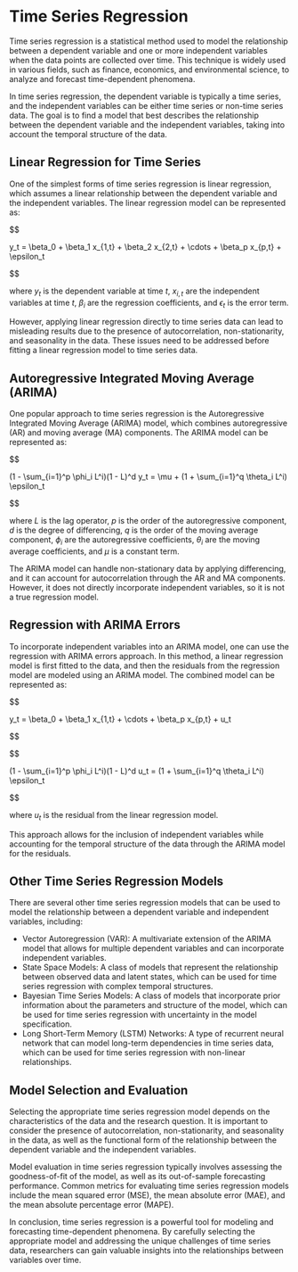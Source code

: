 # Time Series Regression

Time series regression is a statistical method used to model the relationship between a dependent variable and one or more independent variables when the data points are collected over time. This technique is widely used in various fields, such as finance, economics, and environmental science, to analyze and forecast time-dependent phenomena.

In time series regression, the dependent variable is typically a time series, and the independent variables can be either time series or non-time series data. The goal is to find a model that best describes the relationship between the dependent variable and the independent variables, taking into account the temporal structure of the data.

## Linear Regression for Time Series

One of the simplest forms of time series regression is linear regression, which assumes a linear relationship between the dependent variable and the independent variables. The linear regression model can be represented as:


$$

y_t = \beta_0 + \beta_1 x_{1,t} + \beta_2 x_{2,t} + \cdots + \beta_p x_{p,t} + \epsilon_t

$$


where $y_t$ is the dependent variable at time $t$, $x_{i,t}$ are the independent variables at time $t$, $\beta_i$ are the regression coefficients, and $\epsilon_t$ is the error term.

However, applying linear regression directly to time series data can lead to misleading results due to the presence of autocorrelation, non-stationarity, and seasonality in the data. These issues need to be addressed before fitting a linear regression model to time series data.

## Autoregressive Integrated Moving Average (ARIMA)

One popular approach to time series regression is the Autoregressive Integrated Moving Average (ARIMA) model, which combines autoregressive (AR) and moving average (MA) components. The ARIMA model can be represented as:


$$

(1 - \sum_{i=1}^p \phi_i L^i)(1 - L)^d y_t = \mu + (1 + \sum_{i=1}^q \theta_i L^i) \epsilon_t

$$


where $L$ is the lag operator, $p$ is the order of the autoregressive component, $d$ is the degree of differencing, $q$ is the order of the moving average component, $\phi_i$ are the autoregressive coefficients, $\theta_i$ are the moving average coefficients, and $\mu$ is a constant term.

The ARIMA model can handle non-stationary data by applying differencing, and it can account for autocorrelation through the AR and MA components. However, it does not directly incorporate independent variables, so it is not a true regression model.

## Regression with ARIMA Errors

To incorporate independent variables into an ARIMA model, one can use the regression with ARIMA errors approach. In this method, a linear regression model is first fitted to the data, and then the residuals from the regression model are modeled using an ARIMA model. The combined model can be represented as:


$$

y_t = \beta_0 + \beta_1 x_{1,t} + \cdots + \beta_p x_{p,t} + u_t

$$



$$

(1 - \sum_{i=1}^p \phi_i L^i)(1 - L)^d u_t = (1 + \sum_{i=1}^q \theta_i L^i) \epsilon_t

$$


where $u_t$ is the residual from the linear regression model.

This approach allows for the inclusion of independent variables while accounting for the temporal structure of the data through the ARIMA model for the residuals.

## Other Time Series Regression Models

There are several other time series regression models that can be used to model the relationship between a dependent variable and independent variables, including:

- Vector Autoregression (VAR): A multivariate extension of the ARIMA model that allows for multiple dependent variables and can incorporate independent variables.
- State Space Models: A class of models that represent the relationship between observed data and latent states, which can be used for time series regression with complex temporal structures.
- Bayesian Time Series Models: A class of models that incorporate prior information about the parameters and structure of the model, which can be used for time series regression with uncertainty in the model specification.
- Long Short-Term Memory (LSTM) Networks: A type of recurrent neural network that can model long-term dependencies in time series data, which can be used for time series regression with non-linear relationships.

## Model Selection and Evaluation

Selecting the appropriate time series regression model depends on the characteristics of the data and the research question. It is important to consider the presence of autocorrelation, non-stationarity, and seasonality in the data, as well as the functional form of the relationship between the dependent variable and the independent variables.

Model evaluation in time series regression typically involves assessing the goodness-of-fit of the model, as well as its out-of-sample forecasting performance. Common metrics for evaluating time series regression models include the mean squared error (MSE), the mean absolute error (MAE), and the mean absolute percentage error (MAPE).

In conclusion, time series regression is a powerful tool for modeling and forecasting time-dependent phenomena. By carefully selecting the appropriate model and addressing the unique challenges of time series data, researchers can gain valuable insights into the relationships between variables over time.
